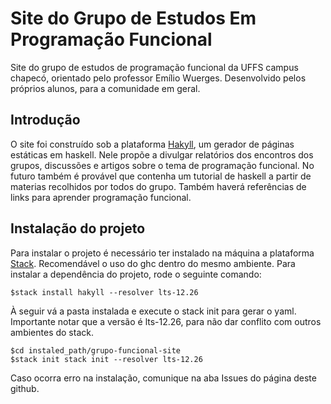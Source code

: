 # Site do Grupo de Estudos Em Programação Funcional

Site do grupo de estudos de programação funcional da UFFS campus chapecó, orientado pelo professor Emílio Wuerges. Desenvolvido pelos próprios alunos, para a comunidade em geral.

## Introdução

O site foi construído sob a plataforma [Hakyll](https://jaspervdj.be/hakyll/index.html), um gerador de páginas estáticas em haskell. Nele propõe a divulgar relatórios dos encontros dos grupos, discussões e artigos sobre o tema de programação funcional. No futuro também é provável que contenha um tutorial de haskell a partir de materias recolhidos por todos do grupo. Também haverá referências de links para aprender programação funcional.

## Instalação do projeto

Para instalar o projeto é necessário ter instalado na máquina a plataforma [Stack](https://docs.haskellstack.org/en/stable/README/). Recomendável o uso do ghc dentro do mesmo ambiente. Para instalar a dependência do projeto, rode o seguinte comando:

```
$stack install hakyll --resolver lts-12.26
```

À seguir vá a pasta instalada e execute o stack init para gerar o yaml. Importante notar que a versão é lts-12.26, para não dar conflito com outros ambientes do stack.

```
$cd instaled_path/grupo-funcional-site
$stack init stack init --resolver lts-12.26
```

Caso ocorra erro na instalação, comunique na aba Issues do página deste github.
